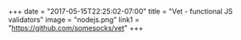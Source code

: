 +++
date = "2017-05-15T22:25:02-07:00"
title = "Vet - functional JS validators"
image = "nodejs.png"
link1 = "https://github.com/somesocks/vet"
+++
